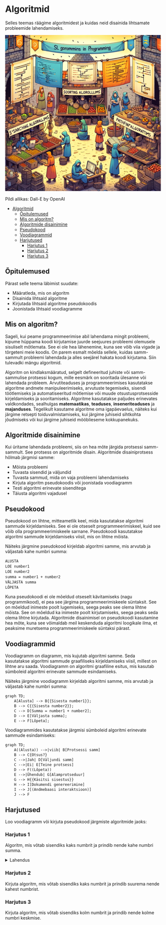 # Algoritmid

Selles teemas räägime algoritmidest ja kuidas neid disainida lihtsamate probleemide lahendamiseks.

![Algoritmid](Algorithms.webp)

Pildi allikas: Dall-E by OpenAI

- [Algoritmid](#algoritmid)
  - [Õpitulemused](#õpitulemused)
  - [Mis on algoritm?](#mis-on-algoritm)
  - [Algoritmide disainimine](#algoritmide-disainimine)
  - [Pseudokood](#pseudokood)
  - [Voodiagrammid](#voodiagrammid)
  - [Harjutused](#harjutused)
    - [Harjutus 1](#harjutus-1)
    - [Harjutus 2](#harjutus-2)
    - [Harjutus 3](#harjutus-3)

## Õpitulemused

Pärast selle teema läbimist suudate:

- Määratleda, mis on algoritm
- Disainida lihtsaid algoritme
- Kirjutada lihtsaid algoritme pseudokoodis
- Joonistada lihtsaid voodiagramme

## Mis on algoritm?

Sageli, kui peame programmeerimise abil lahendama mingit probleemi, kipume hüppama koodi kirjutamise juurde seejuures probleemi olemusele sisuliselt mõtlemata. See ei ole hea lähenemine, kuna see võib viia vigade ja tõrgeteni meie koodis. On parem esmalt mõelda sellele, kuidas samm-sammult probleemi lahendada ja alles seejärel hakata koodi kirjutama. Siin tulevadki mängu algoritmid.

Algoritm on kindlaksmääratud, selgelt defineeritud juhiste või samm-sammulise protsessi kogum, mille eesmärk on sooritada ülesanne või lahendada probleem. Arvutiteaduses ja programmeerimises kasutatakse algoritme andmete manipuleerimiseks, arvutuste tegemiseks, sisendi töötlemiseks ja automatiseeritud mõtlemise või muude otsustusprotsesside kirjeldamiseks ja sooritamiseks. Algoritme kasutatakse paljudes erinevates valdkondades, sealhulgas **matemaatikas**, **teaduses**, **inseneriteaduses** ja **majanduses**. Tegelikult kasutame algoritme oma igapäevaelus, näiteks kui järgime retsepti toiduvalmistamiseks, kui järgime juhiseid sihtkohta jõudmiseks või kui järgime juhiseid mööblieseme kokkupanekuks.

## Algoritmide disainimine

Kui üritame lahendada probleemi, siis on hea mõte järgida protsessi samm-sammult. See protsess on algoritmide disain. Algoritmide disainiprotsess hõlmab järgmisi samme:

- Mõista probleemi
- Tuvasta sisendid ja väljundid
- Tuvasta sammud, mida on vaja probleemi lahendamiseks
- Kirjuta algoritm pseudokoodis või joonistada voodiagramm
- Testi algoritmi erinevate sisenditega
- Täiusta algoritmi vajadusel

## Pseudokood

Pseudokood on lihtne, mitteametlik keel, mida kasutatakse algoritmi sammude kirjeldamiseks. See ei ole otseselt programmeerimiskeel, kuid see võib olla programmeerimiskeele sarnane. Pseudokoodi kasutatakse algoritmi sammude kirjeldamiseks viisil, mis on lihtne mõista.

Näiteks järgmine pseudokood kirjeldab algoritmi samme, mis arvutab ja väljastab kahe numbri summa:

```bash
ALUSTA
LOE number1
LOE number2
summa = number1 + number2
VÄLJASTA summa
LÕPETA
```

Kuna pseudokoodi ei ole mõeldud otseselt kävitamiseks (nagu programmikood), ei pea see järgima programmeerimiskeele süntaksit. See on mõeldud inimeste poolt lugemiseks, seega peaks see olema lihtne mõista. See on mõeldud ka inimeste poolt kirjutamiseks, seega peaks seda olema lihtne kirjutada. Algoritmide disainimisel on pseudokoodi kasutamine hea mõte, kuna see võimaldab meil keskenduda algoritmi loogikale ilma, et peaksime muretsema programmeerimiskeele süntaksi pärast.

## Voodiagrammid

Voodiagramm on diagramm, mis kujutab algoritmi samme. Seda kasutatakse algoritmi sammude graafiliseks kirjeldamiseks viisil, millest on lihtne aru saada. Voodiagramm on algoritmi graafiline esitus, mis kasutab sümboleid algoritmi erinevate sammude esindamiseks.

Näiteks järgmine voodiagramm kirjeldab algoritmi samme, mis arvutab ja väljastab kahe numbri summa:

```mermaid
graph TD;
    A[Alusta] --> B{{Sisesta number1}};
    B --> C{{Sisesta number2}};
    C --> D[Summa = number1 + number2];
    D --> E[Väljasta summa];
    E --> F[Lõpeta];
```

Voodiagrammides kasutatakse järgmisi sümboleid algoritmi erinevate sammude esindamiseks:

```mermaid
graph TD;
    A((Alusta)) -->|viib| B[Protsessi samm]
    B --> C{Otsus?}
    C -->|Jah| D[Väljundi samm]
    C -->|Ei| E[Teine protsess]
    D --> F((Lõpeta))
    E -->|Ühendub| G[Alamprotseduur]
    G --> H{{Käsitsi sisestus}}
    H --> I[Dokumendi genereerimine]
    I --> J[(Andmebaasi interaktsioon)]
    J --> F
```

## Harjutused

Loo voodiagramm või kirjuta pseudokood järgmiste algoritmide jaoks:

### Harjutus 1

Algoritm, mis võtab sisendiks kaks numbrit ja prindib nende kahe numbri summa.

<details>
<summary>Lahendus</summary>
```mermaid
graph TD;
    A[Alusta] --> B{{Sisesta number1}};
    B --> C{{Sisesta number2}};
    C --> D[Summa = number1 + number2];
    D --> E[Prindi summa];
    E --> F[Lõpeta];
```
</details>

### Harjutus 2

Kirjuta algoritm, mis võtab sisendiks kaks numbrit ja prindib suurema nende kahest numbrist.

### Harjutus 3

Kirjuta algoritm, mis võtab sisendiks kolm numbrit ja prindib nende kolme numbri keskmise.